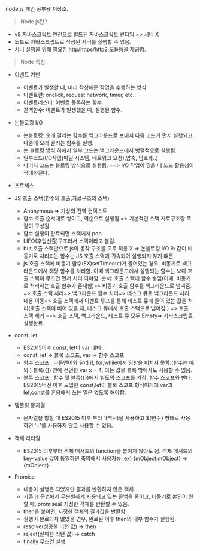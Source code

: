 node.js 개인 공부용 저장소. 


> Node.js란? 
  - v8 자바스크립트 엔진으로 빌드된 자바스크립트 런타임 => 서버 X
  - 노드로 자바스크립트로 작성된 서버를 실행할 수 있음. 
  -  서버 실행을 위해 필요한 http/https/http2 모듈등을 제공함. 

>  Node 특징 
 - 이벤트 기반
      - 이벤트가 발생할 때, 미리 작성해둔 작업을 수행하는 방식. 
      - 이벤트란: onclick, request network, timer, etc..
      - 이벤트리스너: 이벤트 등록하는 함수. 
      - 콜백함수: 이벤트가 발생했을 때, 실행될 함수. 
- 논블로킹 I/O 
     - 논블로킹: 오래 걸리는 함수를 백그라운드로 보내서 다음 코드가 먼저 실행되고, 나중에 오래 걸리는 함수를 실행. 
     - 논 블로킹 방식 하에서 일부 코드는 백그라운드에서 병렬적으로 실행됨. 
     - 일부코드(I/O작업(파일 시스템, 네트워크 요청),압축, 암호화..)
     - 나머지 코드는 블로킹 방식으로 실행됨. ==> I/O 작업이 많을 때 노드 활용성이 극대화된다. 
- 프로세스 

- JS 호출 스택(함수의 호출,자료구조의 스택)
    - Anonymous => 가상의 전역 컨텍스트
    - 함수 호출 순서대로 쌓이고, 역순으로 실행됨 => 기본적인 스택 자료구조랑 똑같이 구성됨.
    - 함수 실행이 완료되면 스택에서 pop 
    - LIFO(후입선출)구조라서 스택이라고 불림.
    - but,호출 스택만으로 js의 동작 구조를 모두 적용 X => 논블로킹 I/O 와 같이 비동기로 처리되는 함수는 JS 호출 스택에 귀속되어 실행되지 않기 떄문.
    - js 호출 스택에 비동기 함수(EX)setTimeout)가 들어있는 경우, 비동기로 백그라운드에서 해당 함수를 처리함. 이때 백그라운드에서 실행되는 함수는 보다 호출 스택이 무조건 먼저 처리 되야함. 순서: 호출 스택에 함수 쌓임(이때, 비동기로 처리하는 호출 함수가 존재함)=> 비동기 호출 함수를 백그라운드로 넘겨줌. => 호출 스택 처리=> 백그라운드 함수 처리=> 테스크 큐로 백그라운드 처리 내용 이동=> 호출 스택에서 이벤트 루프를 통해 테스트 큐에 들어 있는 값을 처리(호출 스택이 비어 있을 때, 테스크 큐에서 호출 스택으로 넘어감.) => 호출 스택 제거 ==> 호출 스택, 백그라운드, 테스트 큐 모두 Empty=> 자바스크립트 실행완료.



- const, let 
  - ES2015이후 const, let이 var 대체ㄴ
  - const, let => 블록 스코프,  var => 함수 스코프
  - 함수 스코프 : 다른언어와 달리 if, for,while에서 영향을 미치지 못함.(함수는 예외.) 블록({}) 안에 선언한 var x = 4; 라는 값을 블록 밖에서도 사용할 수 있음. 
  - 블록 스코프 : 함수 및 블록({})에서 별도의 스코프를 가짐. 함수 스코프와 반대. ES2015버전 이후 도입한 const,let이 블록 스코프 형식이기에 var과 let,const를 혼용해서 쓰는 일은 없도록 해야함. 


- 템플릿 문자열 
  - 문자열을 합칠 때 ES2015 이후 부터 `(백틱)을 사용하고 ${변수} 형태로 사용하면 '+'를 사용하지 않고 사용할 수 있음. 

- 객체 리터럴 
  - ES2015 이후부터 객체 메서드의 function을 붙이지 않아도 됨. 객체 메서드의 key-value 값이 동일하면 축약해서 사용가능. ex) {mObject:mObject} => {mObject}

- Promise
  -  내용이 실행은 되었지만 결과를 반환하지 않은 객체.
  -  기존 js 문법에서 무분별하게 사용되고 있는 콜백을 줄이고, 비동기로 본인이 원할 때, promise로 지정한 객체를 반환할 수 있음.
  -  then을 붙이면, 지정한 객체의 결과값을 반환함. 
  -  실행이 완료되지 않았을 경우, 완료된 이후 then의 내부 함수가 실행됨. 
  -  resolve(성공한 리턴 값) -> then 
  -  reject(실패한 리턴 값) -> catch
  -  finally 무조건 실행 